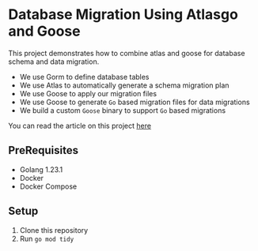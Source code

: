 # Database Migration Using Atlasgo and Goose

This project demonstrates how to combine atlas and goose for 
database schema and data migration.

* We use Gorm to define database tables
* We use Atlas to automatically generate a schema migration plan
* We use Goose to apply our migration files 
* We use Goose to generate `Go` based migration files for data migrations
* We build a custom `Goose` binary to support `Go` based migrations

You can read the article on this project [here](https://volomn.comblog/database-migration-using-atlas-and-goose)

## PreRequisites
* Golang 1.23.1
* Docker
* Docker Compose

## Setup
1. Clone this repository
2. Run `go mod tidy`
